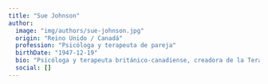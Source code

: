 ```yaml
---
title: "Sue Johnson"
author:
  image: "img/authors/sue-johnson.jpg"
  origin: "Reino Unido / Canadá"
  profession: "Psicóloga y terapeuta de pareja"
  birthDate: "1947-12-19"
  bio: "Psicóloga y terapeuta británico-canadiense, creadora de la Terapia Focalizada en las Emociones (EFT) para parejas. Reconocida internacionalmente por su trabajo en teoría del apego y su aplicación en la terapia de relaciones."
  social: []
---
```

